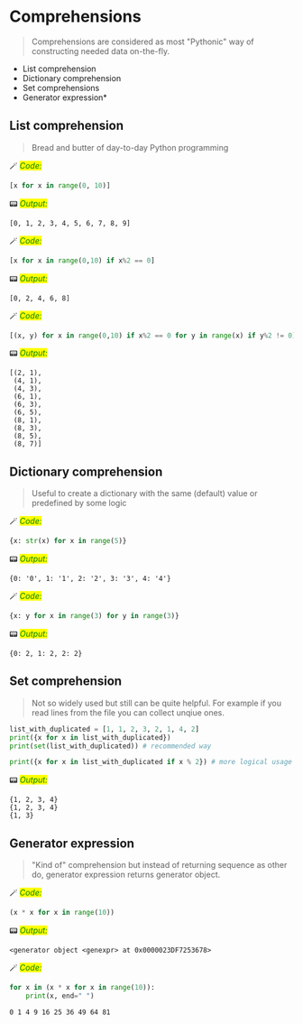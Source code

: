 # Comprehensions

> Comprehensions are considered as most "Pythonic" way of constructing needed data on-the-fly.


* List comprehension
* Dictionary comprehension
* Set comprehensions
* Generator expression\*

## List comprehension

> Bread and butter of day-to-day Python programming


🪄 _<mark style="color:green;">Code:</mark>_

```python
[x for x in range(0, 10)]
```




📟 _<mark style="color:green;">Output:</mark>_

    [0, 1, 2, 3, 4, 5, 6, 7, 8, 9]




🪄 _<mark style="color:green;">Code:</mark>_

```python
[x for x in range(0,10) if x%2 == 0]
```




📟 _<mark style="color:green;">Output:</mark>_

    [0, 2, 4, 6, 8]




🪄 _<mark style="color:green;">Code:</mark>_

```python
[(x, y) for x in range(0,10) if x%2 == 0 for y in range(x) if y%2 != 0]
```




📟 _<mark style="color:green;">Output:</mark>_

    [(2, 1),
     (4, 1),
     (4, 3),
     (6, 1),
     (6, 3),
     (6, 5),
     (8, 1),
     (8, 3),
     (8, 5),
     (8, 7)]



## Dictionary comprehension

> Useful to create a dictionary with the same (default) value or predefined by some logic


🪄 _<mark style="color:green;">Code:</mark>_

```python
{x: str(x) for x in range(5)}
```




📟 _<mark style="color:green;">Output:</mark>_

    {0: '0', 1: '1', 2: '2', 3: '3', 4: '4'}




🪄 _<mark style="color:green;">Code:</mark>_

```python
{x: y for x in range(3) for y in range(3)}
```




📟 _<mark style="color:green;">Output:</mark>_

    {0: 2, 1: 2, 2: 2}



## Set comprehension

> Not so widely used but still can be quite helpful. For example if you read lines from the file you can collect unqiue ones.


```python
list_with_duplicated = [1, 1, 2, 3, 2, 1, 4, 2]
print({x for x in list_with_duplicated})
print(set(list_with_duplicated)) # recommended way

print({x for x in list_with_duplicated if x % 2}) # more logical usage
```

📟 _<mark style="color:green;">Output:</mark>_

    {1, 2, 3, 4}
    {1, 2, 3, 4}
    {1, 3}


## Generator expression

> "Kind of" comprehension but instead of returning sequence as other do, generator expression returns generator object.


🪄 _<mark style="color:green;">Code:</mark>_

```python
(x * x for x in range(10))
```




📟 _<mark style="color:green;">Output:</mark>_

    <generator object <genexpr> at 0x0000023DF7253678>




🪄 _<mark style="color:green;">Code:</mark>_

```python
for x in (x * x for x in range(10)):
    print(x, end=" ")
```

    0 1 4 9 16 25 36 49 64 81